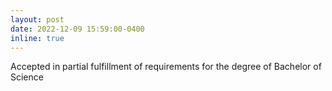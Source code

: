 ```yaml
---
layout: post
date: 2022-12-09 15:59:00-0400
inline: true
---
```


Accepted in partial fulfillment of requirements for the degree of Bachelor of Science